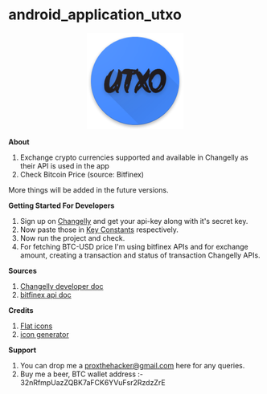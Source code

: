# android_application_utxo 
<p align="center"> <img src="https://raw.githubusercontent.com/percy-g2/android_application_utxo/master/app/src/main/res/mipmap-xxxhdpi/ic_launcher.png?raw=true"/></p>

**About**
1. Exchange crypto currencies supported and available in Changelly as their API is used in the app
2. Check Bitcoin Price (source: Bitfinex)

More things will be added in the future versions.


**Getting Started For Developers**

1. Sign up on [Changelly](https://changelly.com/) and get your api-key along with it's secret key.
2. Now paste those in [Key Constants](https://github.com/percy-g2/android_application_utxo/blob/master/app/src/main/java/com/androidevlinux/percy/UTXO/utils/Constants.java) respectively.
3. Now run the project and check.
4. For fetching BTC-USD price I'm using bitfinex APIs and for exchange amount, creating a transaction and status of transaction Changelly APIs.

**Sources**
1. [Changelly developer doc](https://changelly.com/developers)
2. [bitfinex api doc](https://bitfinex.readme.io/v1/docs)

**Credits**

1. [Flat icons](http://flaticon.com/)
2. [icon generator](https://romannurik.github.io/AndroidAssetStudio/icons-launcher.html#foreground.type=clipart&foreground.clipart=android&foreground.space.trim=1&foreground.space.pad=0.25&foreColor=rgba(96%2C%20125%2C%20139%2C%200)&backColor=rgb(68%2C%20138%2C%20255)&crop=0&backgroundShape=square&effects=none&name=ic_launcher)

**Support**
1. You can drop me a proxthehacker@gmail.com here for any queries.
2. Buy me a beer, BTC  wallet address :- 32nRfmpUazZQBK7aFCK6YVuFsr2RzdzZrE
